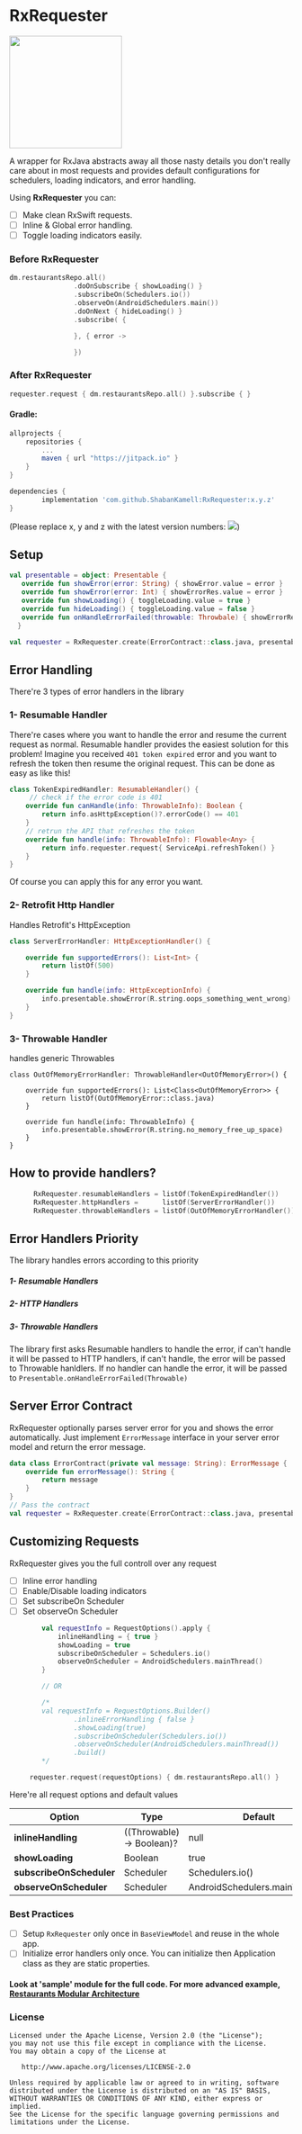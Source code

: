 # RxRequester

<img src="https://github.com/ShabanKamell/RxRequester/blob/master/blob/raw/logo.png" height="200">

A wrapper for RxJava abstracts away all those nasty details you don't really care about in most requests and provides default configurations for schedulers, loading indicators, and error handling. 

Using **RxRequester** you can:
- [ ] Make clean RxSwift requests.
- [ ] Inline & Global error handling.
- [ ] Toggle loading indicators easily.

### Before RxRequester

``` kotlin
dm.restaurantsRepo.all()
                .doOnSubscribe { showLoading() }
                .subscribeOn(Schedulers.io())
                .observeOn(AndroidSchedulers.main())
                .doOnNext { hideLoading() }
                .subscribe( {

                }, { error ->

                })
```

### After RxRequester

``` kotlin
requester.request { dm.restaurantsRepo.all() }.subscribe { }
```

#### Gradle:
```groovy
allprojects {
    repositories {
        ...
        maven { url "https://jitpack.io" }
    }
}

dependencies {
        implementation 'com.github.ShabanKamell:RxRequester:x.y.z'
}

```
(Please replace x, y and z with the latest version numbers:  [![](https://jitpack.io/v/ShabanKamell/RxRequester.svg)](https://jitpack.io/#ShabanKamell/RxRequester))

## Setup

``` kotlin
val presentable = object: Presentable {
   override fun showError(error: String) { showError.value = error }
   override fun showError(error: Int) { showErrorRes.value = error }
   override fun showLoading() { toggleLoading.value = true }
   override fun hideLoading() { toggleLoading.value = false }
   override fun onHandleErrorFailed(throwable: Throwbale) { showErrorRes.value = R.string.oops_something_went_wrong }
  }

val requester = RxRequester.create(ErrorContract::class.java, presentable)
```

## Error Handling
There're 3 types of error handlers in the library

### 1- Resumable Handler
There're cases where you want to handle the error and resume the current request as normal. Resumable handler provides the easiest solution for this problem!
Imagine you received `401 token expired` error and you want to refresh the token then resume the original request. This can be done as easy as like this!

```kotlin
class TokenExpiredHandler: ResumableHandler() {
     // check if the error code is 401
    override fun canHandle(info: ThrowableInfo): Boolean {
        return info.asHttpException()?.errorCode() == 401
    }
    // retrun the API that refreshes the token
    override fun handle(info: ThrowableInfo): Flowable<Any> {
        return info.requester.request{ ServiceApi.refreshToken() }
    }
}
```
Of course you can apply this for any error you want.

### 2- Retrofit Http Handler
Handles Retrofit's HttpException

``` kotlin
class ServerErrorHandler: HttpExceptionHandler() {

    override fun supportedErrors(): List<Int> {
        return listOf(500)
    }

    override fun handle(info: HttpExceptionInfo) {
        info.presentable.showError(R.string.oops_something_went_wrong)
    }
}
```

### 3- Throwable Handler
handles generic Throwables

``` kotin
class OutOfMemoryErrorHandler: ThrowableHandler<OutOfMemoryError>() {

    override fun supportedErrors(): List<Class<OutOfMemoryError>> {
        return listOf(OutOfMemoryError::class.java)
    }

    override fun handle(info: ThrowableInfo) {
        info.presentable.showError(R.string.no_memory_free_up_space)
    }
}
```

## How to provide handlers?

```kotlin
      RxRequester.resumableHandlers = listOf(TokenExpiredHandler())
      RxRequester.httpHandlers =      listOf(ServerErrorHandler())
      RxRequester.throwableHandlers = listOf(OutOfMemoryErrorHandler())
```

## Error Handlers Priority
The library handles errors according to this priority
##### 1- Resumable Handlers
##### 2- HTTP Handlers
##### 3- Throwable Handlers

The library first asks Resumable handlers to handle the error, if can't handle it will be passed to HTTP handlers, if can't handle, the error will be passed to Throwable hanldlers. If no handler can handle the error, it will be passed to `Presentable.onHandleErrorFailed(Throwable)`

## Server Error Contract
RxRequester optionally parses server error for you and shows the error automatically. Just implement `ErrorMessage`
interface in your server error model and return the error message.

``` kotlin
data class ErrorContract(private val message: String): ErrorMessage {
    override fun errorMessage(): String {
        return message
    }
}
// Pass the contract
val requester = RxRequester.create(ErrorContract::class.java, presentable)
```

## Customizing Requests
RxRequester gives you the full controll over any request
- [ ] Inline error handling
- [ ] Enable/Disable loading indicators
- [ ] Set subscribeOn Scheduler
- [ ] Set observeOn Scheduler

``` kotlin
        val requestInfo = RequestOptions().apply {
            inlineHandling = { true }
            showLoading = true
            subscribeOnScheduler = Schedulers.io()
            observeOnScheduler = AndroidSchedulers.mainThread()
        }

        // OR

        /*
        val requestInfo = RequestOptions.Builder()
                .inlineErrorHandling { false }
                .showLoading(true)
                .subscribeOnScheduler(Schedulers.io())
                .observeOnScheduler(AndroidSchedulers.mainThread())
                .build()
        */

     requester.request(requestOptions) { dm.restaurantsRepo.all() }
```

Here're all request options and default values

|          **Option**          |         **Type**          |          **Default**           |
| ---------------------------- | --------------------------|------------------------------- |
| **inlineHandling**           | ((Throwable) -> Boolean)? | null                           |
| **showLoading**              | Boolean                   | true                           |
| **subscribeOnScheduler**     | Scheduler                 | Schedulers.io()                |
| **observeOnScheduler**       | Scheduler                 | AndroidSchedulers.mainThread() |

### Best Practices
- [ ] Setup `RxRequester` only once in `BaseViewModel` and reuse in the whole app.
- [ ] Initialize error handlers only once. You can initialize then Application class as they are static properties.

#### Look at 'sample' module for the full code. For more advanced example, [Restaurants Modular Architecture](https://github.com/ShabanKamell/Restaurants)

### License

```
Licensed under the Apache License, Version 2.0 (the "License");
you may not use this file except in compliance with the License.
You may obtain a copy of the License at

   http://www.apache.org/licenses/LICENSE-2.0

Unless required by applicable law or agreed to in writing, software
distributed under the License is distributed on an "AS IS" BASIS,
WITHOUT WARRANTIES OR CONDITIONS OF ANY KIND, either express or implied.
See the License for the specific language governing permissions and
limitations under the License.
```
